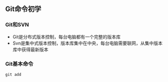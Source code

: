 ## Git命令初学

### Git和SVN

+ Git是分布式版本控制，每台电脑都有一个完整的版本库
+ Svn是集中式版本控制，版本库集中在中央，每台电脑需要联网，从集中版本库中获得最新版本

### Git基本命令

```text
git add 
```

